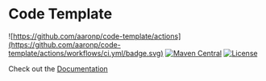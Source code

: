 # Code Template 
![https://github.com/aaronp/code-template/actions](https://github.com/aaronp/code-template/actions/workflows/ci.yml/badge.svg)
[![Maven Central](https://maven-badges.herokuapp.com/maven-central/com.github.aaronp/code-template_3/badge.svg?style=flat)](https://maven-badges.herokuapp.com/maven-central/com.github.aaronp/code-template_3)
[![License](https://img.shields.io/badge/License-Apache_2.0-blue.svg)](https://opensource.org/licenses/Apache-2.0)

Check out the [Documentation](https://aaronp.github.io/code-template/)
